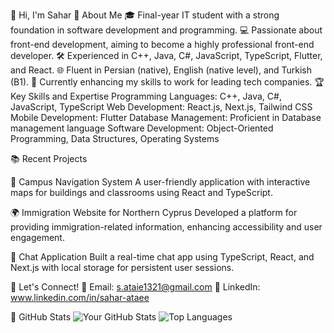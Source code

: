👋 Hi, I'm Sahar
🌟 About Me
🎓 Final-year IT student with a strong foundation in software development and programming.
💻 Passionate about front-end development, aiming to become a highly professional front-end developer.
🛠 Experienced in C++, Java, C#, JavaScript, TypeScript, Flutter, and React.
🌐 Fluent in Persian (native), English (native level), and Turkish (B1).
🌱 Currently enhancing my skills to work for leading tech companies.
🏆 Key Skills and Expertise
Programming Languages: C++, Java, C#, JavaScript, TypeScript
Web Development: React.js, Next.js, Tailwind CSS
Mobile Development: Flutter
Database Management: Proficient in Database management language
Software Development: Object-Oriented Programming, Data Structures, Operating Systems

📚 Recent Projects

🚀 Campus Navigation System
A user-friendly application with interactive maps for buildings and classrooms using React and TypeScript.

🌍 Immigration Website for Northern Cyprus
Developed a platform for providing immigration-related information, enhancing accessibility and user engagement.

💬 Chat Application
Built a real-time chat app using TypeScript, React, and Next.js with local storage for persistent user sessions.

🌟 Let's Connect!
📧 Email: s.ataie1321@gmail.com
💼 LinkedIn: www.linkedin.com/in/sahar-ataee

🌟 GitHub Stats
![Your GitHub Stats](https://github-readme-stats.vercel.app/api?usernamesahar8282&show_icons=true&theme=radical)
![Top Languages](https://github-readme-stats.vercel.app/api/top-langs/?username=sahar8282&layout=compact&theme=radical)
 
 
